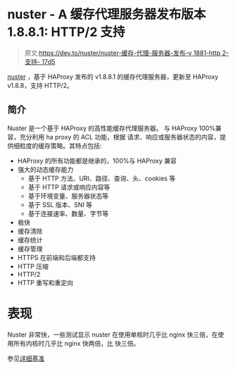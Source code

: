 # nuster - A 缓存代理服务器发布版本 1.8.8.1: HTTP/2 支持

> 原文:[https://dev.to/nuster/nuster-缓存-代理-服务器-发布-v 1881-http 2-支持- 17d5](https://dev.to/nuster/nuster---a-cache-proxy-server-released-v1881-http2-support---17d5)

[nuster](https://github.com/jiangwenyuan/nuster) ，基于 HAProxy 发布的 v1.8.8.1 的缓存代理服务器，更新至 HAProxy v1.8.8，支持 HTTP/2。

## 简介

Nuster 是一个基于 HAProxy 的高性能缓存代理服务器。
与 HAProxy 100%兼容，充分利用 ha proxy 的 ACL
功能，根据
请求、响应或服务器状态的内容，提供细粒度的缓存策略。其特点包括:

*   HAProxy 的所有功能都是继承的，100%与 HAProxy 兼容
*   强大的动态缓存能力
    *   基于 HTTP 方法、URI、路径、查询、头、cookies 等
    *   基于 HTTP 请求或响应内容等
    *   基于环境变量、服务器状态等
    *   基于 SSL 版本、SNI 等
    *   基于连接速率、数量、字节等
*   极快
*   缓存清除
*   缓存统计
*   缓存管理
*   HTTPS 在前端和后端都支持
*   HTTP 压缩
*   HTTP/2
*   HTTP 重写和重定向

# 表现

Nuster 非常快，一些测试显示 nuster 在使用单核时几乎比
nginx 快三倍，在使用所有内核时几乎比 nginx 快两倍，比
快三倍。

参见[详细基准](https://github.com/jiangwenyuan/nuster/wiki/Web-cache-server-performance-benchmark:-nuster-vs-nginx-vs-varnish-vs-squid)